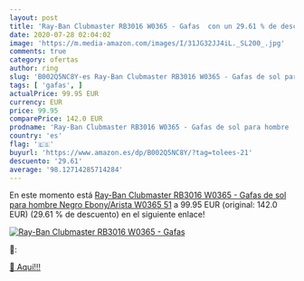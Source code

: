 ```yaml
---
layout: post
title: 'Ray-Ban Clubmaster RB3016 W0365 - Gafas  con un 29.61 % de descuento'
date: 2020-07-28 02:04:02
image: 'https://m.media-amazon.com/images/I/31JG32JJ4iL._SL200_.jpg'
comments: true
category: ofertas
author: ring
slug: 'B002Q5NC8Y-es Ray-Ban Clubmaster RB3016 W0365 - Gafas de sol para hombre...'
tags: [ 'gafas', ]
actualPrice: 99.95 EUR
currency: EUR
price: 99.95
comparePrice: 142.0 EUR
prodname: 'Ray-Ban Clubmaster RB3016 W0365 - Gafas de sol para hombre  Negro  Ebony/Arista W0365   51'
country: 'es'
flag: '🇪🇸'
buyurl: 'https://www.amazon.es/dp/B002Q5NC8Y/?tag=tolees-21'
descuento: '29.61'
average: '98.12714285714284'
---
```


En este momento está [Ray-Ban Clubmaster RB3016 W0365 - Gafas de sol para hombre  Negro  Ebony/Arista W0365   51](https://www.amazon.es/dp/B002Q5NC8Y/?tag=tolees-21) a 99.95 EUR (original: 142.0 EUR) (29.61 %  de descuento) en el siguiente enlace!

[![Ray-Ban Clubmaster RB3016 W0365 - Gafas ](https://m.media-amazon.com/images/I/31JG32JJ4iL._SL200_.jpg)](https://www.amazon.es/dp/B002Q5NC8Y/?tag=tolees-21)

🔎:


[🛒 Aquí!!!](https://www.amazon.es/dp/B002Q5NC8Y/?tag=tolees-21)
